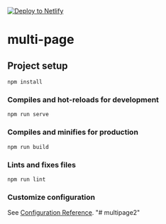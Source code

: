 [![Deploy to Netlify](https://www.netlify.com/img/deploy/button.svg)](https://app.netlify.com/start/deploy?repository=https://github.com/itsungnam202111/multipage2)
# multi-page

## Project setup
```
npm install
```

### Compiles and hot-reloads for development
```
npm run serve
```

### Compiles and minifies for production
```
npm run build
```

### Lints and fixes files
```
npm run lint
```

### Customize configuration
See [Configuration Reference](https://cli.vuejs.org/config/).
"# multipage2" 
